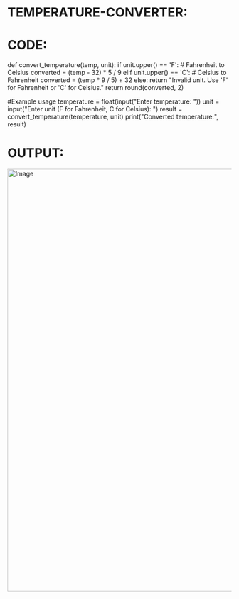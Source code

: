 # TEMPERATURE-CONVERTER:
# CODE:

def convert_temperature(temp, unit):
   if unit.upper() == 'F': # Fahrenheit to Celsius 
      converted = (temp - 32) * 5 / 9
   elif unit.upper() == 'C': # Celsius to Fahrenheit 
      converted = (temp * 9 / 5) + 32
   else:
      return "Invalid unit. Use 'F' for Fahrenheit or 'C' for Celsius."
   return round(converted, 2)

#Example usage
temperature = float(input("Enter temperature: "))
unit = input("Enter unit (F for Fahrenheit, C for Celsius): ")
result = convert_temperature(temperature, unit) 
print("Converted temperature:", result)

# OUTPUT:

<img width="1782" height="947" alt="Image" src="https://github.com/user-attachments/assets/7bab2e4a-a48a-4c8a-9caf-fa4f277a8fb0" />

